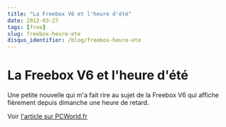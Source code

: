 ```yaml
---
title: "La Freebox V6 et l'heure d'été"
date: 2012-03-27
tags: [free]
slug: freebox-heure-ete
disqus_identifier: /blog/freebox-heure-ete
---
```

# La Freebox V6 et l'heure d'été

Une petite nouvelle qui m'a fait rire au sujet de la Freebox V6 qui affiche fièrement depuis dimanche une heure de retard.

Voir [l'article sur PCWorld.fr](http://www.pcworld.fr/2012/03/27/materiel/reseaux/la-freebox-revolution-loupe-passage-heure-ete/526153/)

